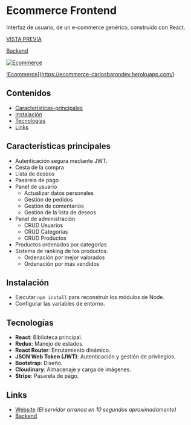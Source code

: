 # Ecommerce Frontend

Interfaz de usuario, de un e-commerce genérico, construido con React.

[VISTA PREVIA](https://ecommerce-carlosbarondev.herokuapp.com/)

[Backend](https://github.com/carlosbarondev/ecommerce-backend)

[![Ecommerce](https://res.cloudinary.com/dyi0p8m1g/image/upload/v1646494792/ecommerce/principal_zjvrx0.png)](https://ecommerce-carlosbarondev.herokuapp.com/)

[!Ecommerce](https://res.cloudinary.com/dyi0p8m1g/image/upload/v1646494792/ecommerce/admin_z4pykd.png)](https://ecommerce-carlosbarondev.herokuapp.com/)

## Contenidos

- [Características-principales](#Características-principales)
- [Instalación](#Instalación)
- [Tecnologías](#Tecnologías)
- [Links](#Links)

## Características principales

* Autenticación segura mediante JWT.
* Cesta de la compra
* Lista de deseos
* Pasarela de pago
* Panel de usuario
    - Actualizar datos personales
    - Gestión de pedidos
    - Gestión de comentarios
    - Gestión de la lista de deseos
* Panel de administración
    - CRUD Usuarios
    - CRUD Categorías
    - CRUD Productos
* Productos ordenados por categorías
* Sistema de ranking de los productos.
    - Ordenación por mejor valorados
    - Ordenación por más vendidos

## Instalación

* Ejecutar `npm install` para reconstruir los módulos de Node.
* Configurar las variables de entorno.

## Tecnologías

* **React**: Biblioteca principal.
* **Redux**: Manejo de estados.
* **React Router**: Enrutamiento dinámico.
* **JSON Web Token (JWT)**: Autenticación y gestión de privilegios.
* **Bootstrap**: Diseño.
* **Cloudinary**: Almacenaje y carga de imágenes.
* **Stripe**: Pasarela de pago.

## Links

* [Website](https://ecommerce-carlosbarondev.herokuapp.com/) *(El servidor arranca en 10 segundos aproximadamente)*
* [Backend](https://github.com/carlosbarondev/ecommerce-backend)